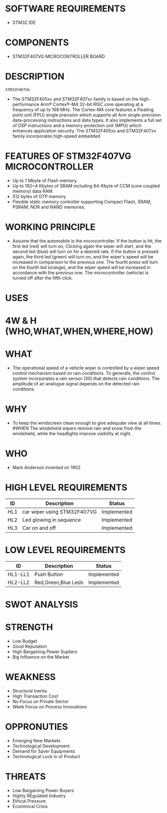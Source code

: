  # SOFTWARE REQUIREMENTS
   * STM32 IDE
 
 # COMPONENTS
   * STM32F407VG MICROCONTROLLER BOARD
 
 # DESCRIPTION
    STM32F407VG
 
 * The STM32F405xx and STM32F407xx family is based on the high-performance Arm® Cortex®-M4 32-bit RISC core operating at a frequency of up to 168 MHz. The Cortex-M4 core features a Floating point unit (FPU) single precision which supports all Arm single-precision data-processing instructions and data types. It also implements a full set of DSP instructions and a memory protection unit (MPU) which enhances application security. The STM32F405xx and STM32F407xx family incorporates high-speed embedded
 
 # FEATURES OF STM32F407VG MICROCONTROLLER
   * Up to 1 Mbyte of Flash memory.
   * Up to 192+4 Kbytes of SRAM including 64-Kbyte of CCM (core coupled memory) data RAM.
   * 512 bytes of OTP memory.
   * Flexible static memory controller supporting Compact Flash, SRAM, PSRAM, NOR and NAND memories.
 
 # WORKING PRINCIPLE
 
 * Assume that the automobile is the microcontroller. If the button is hit, the first led (red) will turn on, Clicking again the wiper will start, and the second led (blue) will turn on for a desired rate. If the button is pressed again, the third led (green) will turn on, and the wiper's speed will be increased in comparison to the previous one. The fourth press will turn on the fourth led (orange), and the wiper speed will be increased in accordance with the previous one. The microcontroller (vehicle) is turned off after the fifth click.
 
 # USES
 
 # 4W & H (WHO,WHAT,WHEN,WHERE,HOW)
 
 # WHAT
 
  * The operational speed of a vehicle wiper is controlled by a wiper speed control mechanism based on rain conditions. To generate, the control system incorporates a rain sensor (30) that detects rain conditions. The amplitude of an analogue signal depends on the detected rain conditions.

 # WHY
  * To keep the windscreen clean enough to give adequate view at all times. #WHEN The windshield wipers remove rain and snow from the windshield, while the headlights improve visibility at night.

 # WHO
  * Mark Anderson invented on 1902

 # HIGH LEVEL REQUIREMENTS
 
 | ID     | Description                   | Status      |
 | -----  | -----------                   | ----------- |
 | HL1    | car wiper using STM32F407VG   | Implemented |
 | HL2    | Led glowing in sequence       | Implemented |
 | HL3    | Car on and off                | Implemented |

 # LOW LEVEL REQUIREMENTS
 
  |ID	      |Description	        |Status|
  | -----   | -----------         | ----------|
  |HL1-LL1	|Push Button	        |Implemented|
  |HL2-LL2	|Red,Green,Blue Leds  |Implemented|
  
 # SWOT ANALYSIS
 
 # STRENGTH
 
 * Low Budget
 * Good Reputation
 * High Bargaining Power Supliers
 * Big Influence on the Market

 # WEAKNESS

 * Structural Inertia
 * High Transaction Cost
 * No Focus on Private Sector
 * Week Focus on Process Innovations
 
 # OPPRONUTIES
 
 * Emerging New Markets
 * Technological Development
 * Demand for Saver Equipments
 * Technological Lock in of Product

 # THREATS
 
 * Low Bargaining Power Buyers
 * Highly REgulated Industry
 * Ethical Pressure
 * Econimical Crisis
